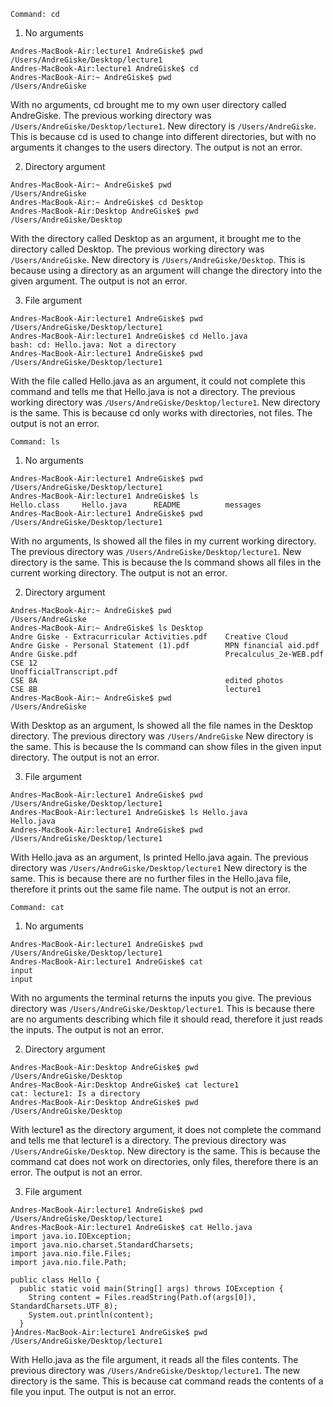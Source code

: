 ```
Command: cd
```
1. No arguments
```
Andres-MacBook-Air:lecture1 AndreGiske$ pwd
/Users/AndreGiske/Desktop/lecture1
Andres-MacBook-Air:lecture1 AndreGiske$ cd
Andres-MacBook-Air:~ AndreGiske$ pwd
/Users/AndreGiske
```
With no arguments, cd brought me to my own user directory called AndreGiske. The previous working directory was ```/Users/AndreGiske/Desktop/lecture1```. New directory is ```/Users/AndreGiske```.
This is because cd is used to change into different directories, but with no arguments it changes to the users directory.
The output is not an error.

2. Directory argument
```
Andres-MacBook-Air:~ AndreGiske$ pwd
/Users/AndreGiske
Andres-MacBook-Air:~ AndreGiske$ cd Desktop
Andres-MacBook-Air:Desktop AndreGiske$ pwd
/Users/AndreGiske/Desktop
```
With the directory called Desktop as an argument, it brought me to the directory called Desktop. The previous working directory was ```/Users/AndreGiske```. New directory is ```/Users/AndreGiske/Desktop```.
This is because using a directory as an argument will change the directory into the given argument.
The output is not an error.

3. File argument
```
Andres-MacBook-Air:lecture1 AndreGiske$ pwd
/Users/AndreGiske/Desktop/lecture1
Andres-MacBook-Air:lecture1 AndreGiske$ cd Hello.java
bash: cd: Hello.java: Not a directory
Andres-MacBook-Air:lecture1 AndreGiske$ pwd
/Users/AndreGiske/Desktop/lecture1
```
With the file called Hello.java as an argument, it could not complete this command and tells me that Hello.java is not a directory. The previous working directory was ```/Users/AndreGiske/Desktop/lecture1```. New directory is the same.
This is because cd only works with directories, not files.
The output is not an error.

```
Command: ls
```
1. No arguments
```
Andres-MacBook-Air:lecture1 AndreGiske$ pwd
/Users/AndreGiske/Desktop/lecture1
Andres-MacBook-Air:lecture1 AndreGiske$ ls
Hello.class     Hello.java      README          messages
Andres-MacBook-Air:lecture1 AndreGiske$ pwd
/Users/AndreGiske/Desktop/lecture1
```
With no arguments, ls showed all the files in my current working directory. The previous directory was ```/Users/AndreGiske/Desktop/lecture1```. New directory is the same.
This is because the ls command shows all files in the current working directory.
The output is not an error.

2. Directory argument
```
Andres-MacBook-Air:~ AndreGiske$ pwd
/Users/AndreGiske
Andres-MacBook-Air:~ AndreGiske$ ls Desktop
Andre Giske - Extracurricular Activities.pdf    Creative Cloud
Andre Giske - Personal Statement (1).pdf        MPN financial aid.pdf
Andre Giske.pdf                                 Precalculus_2e-WEB.pdf
CSE 12                                          UnofficialTranscript.pdf
CSE 8A                                          edited photos
CSE 8B                                          lecture1
Andres-MacBook-Air:~ AndreGiske$ pwd
/Users/AndreGiske
```
With Desktop as an argument, ls showed all the file names in the Desktop directory. The previous directory was ```/Users/AndreGiske``` New directory is the same.
This is because the ls command can show files in the given input directory.
The output is not an error.

3. File argument
```
Andres-MacBook-Air:lecture1 AndreGiske$ pwd
/Users/AndreGiske/Desktop/lecture1
Andres-MacBook-Air:lecture1 AndreGiske$ ls Hello.java
Hello.java
Andres-MacBook-Air:lecture1 AndreGiske$ pwd
/Users/AndreGiske/Desktop/lecture1
```
With Hello.java as an argument, ls printed Hello.java again. The previous directory was ```/Users/AndreGiske/Desktop/lecture1``` New directory is the same.
This is because there are no further files in the Hello.java file, therefore it prints out the same file name.
The output is not an error.

```
Command: cat
```
1. No arguments
```
Andres-MacBook-Air:lecture1 AndreGiske$ pwd
/Users/AndreGiske/Desktop/lecture1
Andres-MacBook-Air:lecture1 AndreGiske$ cat
input
input
```
With no arguments the terminal returns the inputs you give. The previous directory was ```/Users/AndreGiske/Desktop/lecture1```.
This is because there are no arguments describing which file it should read, therefore it just reads the inputs.
The output is not an error.

2. Directory argument
```
Andres-MacBook-Air:Desktop AndreGiske$ pwd
/Users/AndreGiske/Desktop
Andres-MacBook-Air:Desktop AndreGiske$ cat lecture1
cat: lecture1: Is a directory
Andres-MacBook-Air:Desktop AndreGiske$ pwd
/Users/AndreGiske/Desktop
```
With lecture1 as the directory argument, it does not complete the command and tells me that lecture1 is a directory. The previous directory was ```/Users/AndreGiske/Desktop```. New directory is the same.
This is because the command cat does not work on directories, only files, therefore there is an error.
The output is not an error.

3. File argument
```
Andres-MacBook-Air:lecture1 AndreGiske$ pwd
/Users/AndreGiske/Desktop/lecture1
Andres-MacBook-Air:lecture1 AndreGiske$ cat Hello.java
import java.io.IOException;
import java.nio.charset.StandardCharsets;
import java.nio.file.Files;
import java.nio.file.Path;

public class Hello {
  public static void main(String[] args) throws IOException {
    String content = Files.readString(Path.of(args[0]), StandardCharsets.UTF_8);    
    System.out.println(content);
  }
}Andres-MacBook-Air:lecture1 AndreGiske$ pwd
/Users/AndreGiske/Desktop/lecture1
```
With Hello.java as the file argument, it reads all the files contents. The previous directory was ```/Users/AndreGiske/Desktop/lecture1```. The new directory is the same.
This is because cat command reads the contents of a file you input.
The output is not an error.

